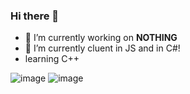 ### Hi there 👋

- 🔭 I’m currently working on **NOTHING**
- 🌱 I’m currently cluent in JS and in C#!
- learning C++

![image](https://github.com/vexxwyd/vexxwyd/assets/140930851/f8d50966-ad36-4568-a6aa-d4b15d87d748) 
![image](https://github.com/vexxwyd/vexxwyd/assets/140930851/68cf351d-be6b-4984-b355-9321142d3638)



